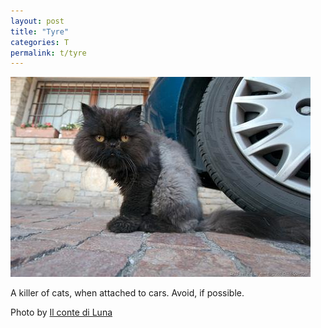 ```yaml
---
layout: post
title: "Tyre"
categories: T
permalink: t/tyre
---
```


<img src="/images/t/tyre.jpg">

A killer of cats, when attached to cars. Avoid, if possible.

Photo by <a href="http://www.flickr.com/photos/squinza/621880525/">Il conte di Luna</a>